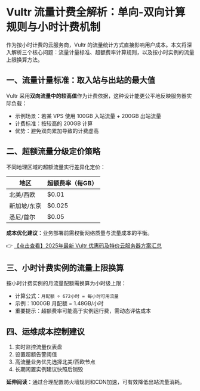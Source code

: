 # Vultr 流量计费全解析：单向-双向计算规则与小时计费机制

作为按小时计费的云服务商，Vultr 的流量统计方式直接影响用户成本。本文将深入解析三个核心问题：流量计量标准、超额费率计算规则，以及按小时实例的流量上限换算方法。

## 一、流量计量标准：取入站与出站的最大值

Vultr 采用**双向流量中的较高值**作为计费依据，这种设计能更公平地反映服务器实际负载：

- 示例场景：若某 VPS 使用 100GB 入站流量 + 200GB 出站流量
- 计费标准：按较高的 200GB 计算
- 优势：避免双向累加导致的计费虚高

## 二、超额流量分级定价策略

不同地理区域的超额流量实行差异化定价：

| 地区                | 超额费率（每GB） |
|---------------------|----------------|
| 北美/西欧           | $0.01          |
| 新加坡/东京         | $0.025         |
| 悉尼/首尔           | $0.05          |

**成本优化建议**：业务部署前需权衡网络质量与流量成本的平衡。

👉 [【点击查看】2025年最新 Vultr 优惠码及特价云服务器方案汇总](https://bit.ly/VuLtr)

## 三、小时计费实例的流量上限换算

按小时计费实例的月流量配额需换算为小时级上限：

- 计算公式：`月配额 ÷ 672小时 = 每小时可用流量`
- 示例：1000GB 月配额 = 1.48GB/小时
- 重要提示：超额费率可能高于实例运行费，需动态评估成本

## 四、运维成本控制建议

1. 实时监控流量仪表盘
2. 设置超额告警阈值
3. 高流量业务优先选择北美/西欧节点
4. 长期闲置实例建议快照后销毁

**延伸阅读**：通过合理配置防火墙规则和CDN加速，可有效降低出站流量消耗。